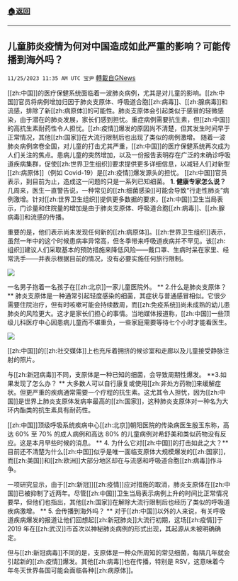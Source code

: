 ###  [:house:返回](README.md)
---


## 儿童肺炎疫情为何对中国造成如此严重的影响？可能传播到海外吗？
`11/25/2023 11:35 AM UTC 宝尹` [轉載自GNews](https://gnews.org/articles/2036150)

[[zh:中国]]的医疗保健系统面临着一波肺炎病例，尤其是对儿童的影响。[[zh:中国]]官员将病例增加归因于肺炎支原体、呼吸道合胞[[zh:病毒]]、[[zh:腺病毒]]和流感，排除了新[[zh:病原体]]的可能性。肺炎支原体会引起类似于感冒的轻微感染，由于潜在的肺炎发展，家长们感到担忧。重症病例需要抗生素，但[[zh:中国]]的高抗生素耐药性令人担忧。[[zh:疫情]]爆发的原因尚不清楚，但其发生时间早于正常情况，其他[[zh:国家]]在大流行限制后也出现了类似的病例激增。
随着一波肺炎病例席卷全国，对儿童的打击尤其严重，[[zh:中国]]的医疗保健系统再次成为人们关注的焦点。患病儿童的突然增加，以及一份报告表明存在广泛的未确诊呼吸道疾病集群，促使[[zh:世界卫生组织]]要求提供更多详细信息，以减轻人们对新型[[zh:病原体]]（例如 Covid-19）是[[zh:疫情]]爆发源头的担忧。
[[zh:中国]]官员表示，到目前为止，造成这一问题的只是一系列已知细菌。 
**1. 健康专家怎么说？**
 几周来，医生一直警告说，一种常见的[[zh:细菌感染]]可能会导致“行走性肺炎”病例激增。针对[[zh:世界卫生组织]]提供更多数据的要求，[[zh:中国]]卫生当局表示，门诊量和住院量的增加是由于肺炎支原体、呼吸道合胞[[zh:病毒]]、[[zh:腺病毒]]和流感的传播。

重要的是，他们表示尚未发现任何新的[[zh:病原体]]。[[zh:世界卫生组织]]表示，虽然一年中的这个时候患病率异常高，但冬季带来呼吸道疾病并不罕见。该[[zh:组织]]建议人们采取基本的预防措施来降低风险——戴口罩、生病时呆在家里、经常洗手——并表示根据目前的情况，没有必要实施任何旅行限制。

![](https://i.imgur.com/O8nHrxD.jpg)

一名男子抱着一名孩子在[[zh:北京]]一家儿童医院外。
** 2.什么是肺炎支原体？ **
肺炎支原体是一种通常引起轻度感染的细菌，其症状与普通感冒相似。它很少需要住院治疗，但有时咳嗽可能会持续数周，而[[zh:免疫系统]]尚未成熟的幼儿患肺炎的风险更大。这才是家长们担心的事情。当地媒体报道称，[[zh:中国]]一些顶级儿科医疗中心因患病儿童而不堪重负，一些家庭需要等待七个小时才能看医生。

![](https://i.imgur.com/CpsYvBn.jpg)

[[zh:中国]]的[[zh:社交媒体]]上也充斥着拥挤的候诊室和走廊以及儿童接受静脉注射的照片。 

与[[zh:新冠病毒]]不同，支原体是一种已知的细菌，会导致周期性爆发。 
**3.如果发现了怎么办？ **
大多数人可以自行康复或使用[[zh:非处方药物]]来缓解症状。但更严重的疾病通常需要一个疗程的抗生素。这尤其令人担忧，因为[[zh:中国]]是世界上肺炎支原体发病率最高的[[zh:国家]]，这种肺炎支原体对一种名为大环内酯类的抗生素具有耐药性。

[[zh:中国]]顶级呼吸系统疾病中心[[zh:北京]]朝阳医院的传染病医生殷玉东称，高达 60% 至 70% 的成人病例和高达 80% 的儿童病例对希舒美和类似药物没有反应。这是本月早些时候的消息。
** 4. 为什么它对[[zh:中国]]的打击如此之大？**
 目前还不清楚为什么[[zh:中国]]似乎是唯一面临支原体大规模爆发的[[zh:国家]]，而[[zh:美国]]和[[zh:欧洲]]大部分地区却在与流感和呼吸道合胞[[zh:病毒]]作斗争。

一项研究显示，由于[[zh:新冠]][[zh:疫情]]应对措施的取消，肺炎支原体在[[zh:中国]]已被抑制了近两年。尽管[[zh:中国]]卫生当局表示病例上升的时间比正常情况要早，但他们也指出，其他[[zh:国家]]在解除大流行限制后也经历了类似的呼吸道疾病激增。
** 5. 会传播到海外吗？ **
对于[[zh:中国]]以外的人来说，有关呼吸道疾病爆发的报道让他们回想起[[zh:新冠肺炎]]大流行初期，这场[[zh:疫情]]于 2019 年在[[zh:武汉]]市首次以神秘肺炎病例的形式出现，其起源从未被明确确定。

但与[[zh:新冠病毒]]不同的是，支原体是一种众所周知的常见细菌，每隔几年就会引起新的[[zh:疫情]]爆发。其他[[zh:病毒]]也在传播，特别是 RSV，这意味着今年冬天世界各国可能会面临各种[[zh:病原体]]。





